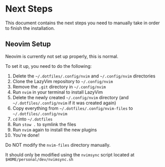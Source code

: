 # Next Steps

This document contains the next steps you need to manually take in order to finish the installation.

## Neovim Setup

Neovim is currently not set up properly, this is normal.

To set it up, you need to do the following:

1. Delete the `~/.dotfiles/.config/nvim` and `~/.config/nvim` directories
2. Clone the LazyVim repository to `~/.config/nvim`
3. Remove the `.git` directory in `~/.config/nvim`
4. Run `nvim` in your terminal to install LazyVim
5. Delete the newly created `~/.config/nvim` directory (and `~/.dotfiles/.config/nvim` if it was created again)
6. Copy everything from `~/.dotfiles/.config/nvim-files` to `~/.dotfiles/.config/nvim`
7. `cd` into `~/.dotfiles`
8. Run `stow .` to symlink the files
9. Run `nvim` again to install the new plugins
10. You're done!

Do NOT modify the `nvim-files` directory manually.

It should only be modified using the `nvimsync` script located at `$HOME/personal/dev/nvimsync.sh`
